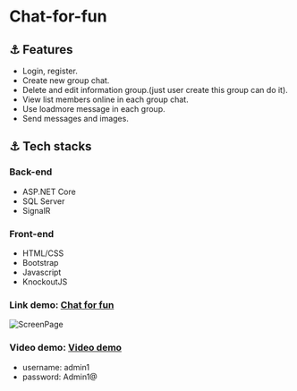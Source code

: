 # Chat-for-fun
## ⚓ Features
* Login, register.
* Create new group chat.
* Delete and edit information group.(just user create this group can do it).
* View list members online in each group chat.
* Use loadmore message in each group.
* Send messages and images.
## ⚓ Tech stacks
### Back-end
* ASP.NET Core 
* SQL Server
* SignalR 
### Front-end
* HTML/CSS
* Bootstrap
* Javascript
* KnockoutJS
### Link demo: <a href="https://chat-app-ducvuive2.azurewebsites.net/" target="_blank">Chat for fun</a>
![ScreenPage](https://user-images.githubusercontent.com/85180552/215442239-5e3f770c-5ca6-4aad-8713-1462caa31d70.png)
### Video demo: <a href="https://drive.google.com/file/d/1YO2nMG2kjTNRDMQcQBt-nwxvXS40PVzD/view?usp=share_link" target="_blank">Video demo</a>

* username: admin1 
* password: Admin1@
